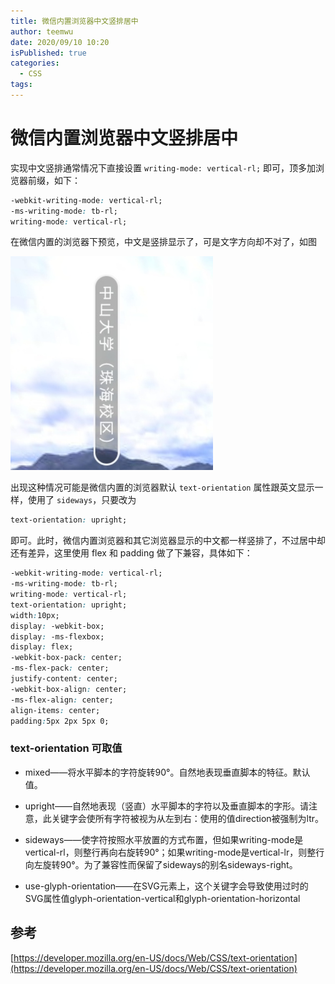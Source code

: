 ```yaml
---
title: 微信内置浏览器中文竖排居中
author: teemwu
date: 2020/09/10 10:20
isPublished: true
categories:
  - CSS
tags:
---
```


# 微信内置浏览器中文竖排居中

实现中文竖排通常情况下直接设置 `writing-mode: vertical-rl;` 即可，顶多加浏览器前缀，如下：
```css
-webkit-writing-mode: vertical-rl;
-ms-writing-mode: tb-rl;
writing-mode: vertical-rl;
```
在微信内置的浏览器下预览，中文是竖排显示了，可是文字方向却不对了，如图

![](/public/imgs/2020/09/10/2020091010200.png)

出现这种情况可能是微信内置的浏览器默认 `text-orientation` 属性跟英文显示一样，使用了 `sideways`，只要改为
```css
text-orientation: upright;
```
即可。此时，微信内置浏览器和其它浏览器显示的中文都一样竖排了，不过居中却还有差异，这里使用 flex 和 padding 做了下兼容，具体如下：
```css
-webkit-writing-mode: vertical-rl;
-ms-writing-mode: tb-rl;
writing-mode: vertical-rl;
text-orientation: upright;
width:10px;
display: -webkit-box;
display: -ms-flexbox;
display: flex;
-webkit-box-pack: center;
-ms-flex-pack: center;
justify-content: center;
-webkit-box-align: center;
-ms-flex-align: center;
align-items: center;
padding:5px 2px 5px 0;
```

### text-orientation 可取值
- mixed——将水平脚本的字符旋转90°。自然地表现垂直脚本的特征。默认值。

- upright——自然地表现（竖直）水平脚本的字符以及垂直脚本的字形。请注意，此关键字会使所有字符被视为从左到右：使用的值direction被强制为ltr。

- sideways——使字符按照水平放置的方式布置，但如果writing-mode是vertical-rl，则整行再向右旋转90°；如果writing-mode是vertical-lr，则整行向左旋转90°。为了兼容性而保留了sideways的别名sideways-right。

- use-glyph-orientation——在SVG元素上，这个关键字会导致使用过时的SVG属性值glyph-orientation-vertical和glyph-orientation-horizontal

## 参考
[https://developer.mozilla.org/en-US/docs/Web/CSS/text-orientation](https://developer.mozilla.org/en-US/docs/Web/CSS/text-orientation)
